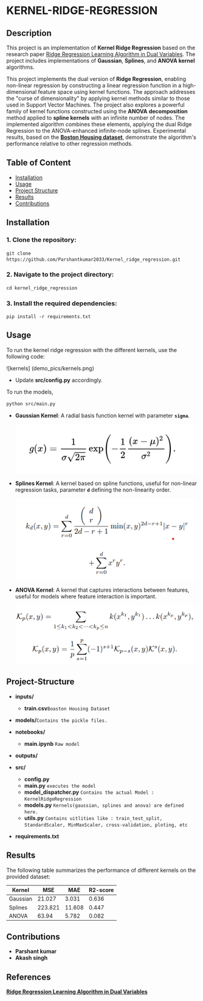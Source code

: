 # **KERNEL-RIDGE-REGRESSION**

## **Description**
This project is an implementation of **Kernel Ridge Regression** based on the research paper [Ridge Regression Learning Algorithm
in Dual Variables](https://www.researchgate.net/publication/221345362_Ridge_Regression_Learning_Algorithm_in_Dual_Variables). The project includes implementations of **Gaussian**, **Splines**, and **ANOVA kernel** algorithms.


This project implements the dual version of **Ridge Regression**, enabling non-linear regression by constructing a linear regression function in a high-dimensional feature space using kernel functions. The approach addresses the "curse of dimensionality" by applying kernel methods similar to those used in Support Vector Machines. The project also explores a powerful family of kernel functions constructed using the **ANOVA** **decomposition** method applied to **spline kernels** with an infinite number of nodes. The implemented algorithm combines these elements, applying the dual Ridge Regression to the ANOVA-enhanced infinite-node splines. Experimental results, based on the [**Boston Housing dataset**](https://www.kaggle.com/c/boston-housing), demonstrate the algorithm's performance relative to other regression methods.



## **Table of Content**

- [Installation](#Installation)
- [Usage](#Usage)
- [Project Structure](#Project-Structure)
- [Results](#Results)
- [Contributions](#Contributions)

## **Installation**
### 1. Clone the repository:
    git clone https://github.com/Parshantkumar2033/Kernel_ridge_regression.git

### 2. Navigate to the project directory:
    cd kernel_ridge_regression

### 3. Install the required dependencies:
    pip install -r requirements.txt


## **Usage**
To run the kernel ridge regression with the different kernels, use the following code:

![kernels] (demo_pics/kernels.png)

- Update **src/config.py** accordingly.

To run the models,
```bash
python src/main.py
```

- **Gaussian Kernel**: A radial basis function kernel with parameter **`sigma`**.
        
    ![Gaussian](demo_pics/gaussian.png)
- **Splines Kernel**: A kernel based on spline functions, useful for non-linear regression tasks, parameter **`d`** defining the non-linearity order.

    ![splines](demo_pics/splines.png)
- **ANOVA Kernel**: A kernel that captures interactions between features, useful for models where feature interaction is important.

    ![anova](demo_pics/anova.png)


## **Project-Structure**

- **inputs/**
    
    - **train.csv**`Boaston Housing Dataset`

- **models/**`Contains the pickle files.`

- **notebooks/**

    - **main.ipynb** `Raw model`

- **outputs/**
- **src/**

    - **config.py**
    - **main.py** `executes the model`
    - **model_dispatcher.py** `Contains the actual Model : KernelRidgeRegression`
    - **models.py** `Kernels(gaussian, splines and anova) are defined here.`
    - **utils.py** `Contains uitlities like : train_test_split, StandardScaler, MinMaxScaler, cross-validation, ploting, etc`

- **requirements.txt**




## **Results**

The following table summarizes the performance of different kernels on the provided dataset:

| Kernel   | MSE     |    MAE  | R2-score|       
|----------|---------|---------|---------|
| Gaussian | 21.027  | 3.031   |  0.636  |
| Splines  | 223.821 | 11.608  |  0.447  |
| ANOVA    | 63.94   | 5.782   | 0.082   |

## **Contributions**

- **Parshant kumar**
- **Akash singh**



## **References**
[**Ridge Regression Learning Algorithm
in Dual Variables**](https://www.researchgate.net/publication/221345362_Ridge_Regression_Learning_Algorithm_in_Dual_Variables)
